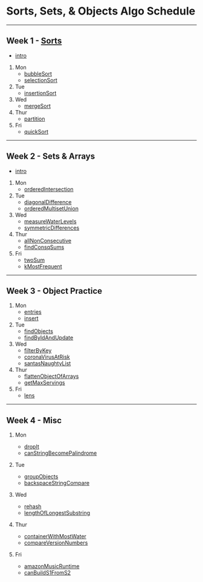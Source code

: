 # Sorts, Sets, & Objects Algo Schedule

---

## Week 1 - [Sorts](../src/sorts)

- [intro](../src/sorts/intro.md)

1. Mon
   - [bubbleSort](../src/sorts/bubbleSort/index.js)
   - [selectionSort](../src/sorts/selectionSort/index.js)
2. Tue
   - [insertionSort](../src/sorts/insertionSort/index.js)
3. Wed
   - [mergeSort](../src/sorts/mergeSort/index.js)
4. Thur
   - [partition](../src/sorts/partition/index.js)
5. Fri
   - [quickSort](../src/sorts/quickSort/index.js)

---

## Week 2 - Sets & Arrays

- [intro](../src/sets/intro.md)

1. Mon
   - [orderedIntersection](../src/sets/orderedIntersection/index.js)
2. Tue
   - [diagonalDifference](../src/arrays/diagonalDifference/index.js)
   - [orderedMultisetUnion](../src/sets/orderedMultisetUnion/index.js)
3. Wed
   - [measureWaterLevels](../src/arrays/measureWaterLevels/index.js)
   - [symmetricDifferences](../src/sets/symmetricDifferences/index.js)
4. Thur
   - [allNonConsecutive](../src/arrays/allNonConsecutive/index.js)
   - [findConsqSums](../src/arrays/findConsqSums/index.js)
5. Fri
   - [twoSum](../src/arrays/twoSum/index.js)
   - [kMostFrequent](../src/arrays/kMostFrequent/index.js)

---

## Week 3 - Object Practice

1. Mon
   - [entries](../src/recreated_methods/Object/entries/index.js)
   - [insert](../src/objects/insert/index.js)
2. Tue
   - [findObjects](../src/objects/findObjects/index.js)
   - [findByIdAndUpdate](../src/objects/findByIdAndUpdate/index.js)
3. Wed
   - [filterByKey](../src/objects/filterByKey/index.js)
   - [coronaVirusAtRisk](../src/objects/coronaVirusAtRisk/index.js)
   - [santasNaughtyList](../src/objects/santasNaughtyList/index.js)
4. Thur
   - [flattenObjectOfArrays](../src/objects/flattenObjectOfArrays/index.js)
   - [getMaxServings](../src/objects/getMaxServings/index.js)
5. Fri
   - [lens](../src/objects/lens/index.js)

---

## Week 4 - Misc

1. Mon
   - [dropIt](../src/callbacks/dropIt/index.js)
   - [canStringBecomePalindrome](../src/strings/canStringBecomePalindrome/index.js)
2. Tue
   - [groupObjects](../src/objects/groupObjects/index.js)
   - [backspaceStringCompare](../src/strings/backspaceStringCompare/index.js)
3. Wed

   - [rehash](../src/strings/rehash/index.js)
   - [lengthOfLongestSubstring](../src/strings/lengthOfLongestSubstring/index.js)

4. Thur
   - [containerWithMostWater](../src/arrays/containerWithMostWater/index.js)
   - [compareVersionNumbers](../src/strings/compareVersionNumbers/index.js)
5. Fri
   - [amazonMusicRuntime](../src/arrays/amazonMusicRuntime/index.js)
   - [canBuildS1FromS2](../src/strings/canBuildS1FromS2/index.js)
